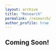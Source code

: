 ```yaml
---
layout: archive
title: "Research"
permalink: /research/
author_profile: true
---
```

## Coming Soon!
